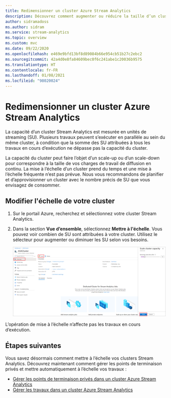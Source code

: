 ```yaml
---
title: Redimensionner un cluster Azure Stream Analytics
description: Découvrez comment augmenter ou réduire la taille d’un cluster Azure Stream Analytics.
author: sidramadoss
ms.author: sidram
ms.service: stream-analytics
ms.topic: overview
ms.custom: mvc
ms.date: 09/22/2020
ms.openlocfilehash: e469e9bfd13bf8d89084b66e954cb51b27c2ebc2
ms.sourcegitcommit: 42a4d0e8fa84609bec0f6c241abe1c20036b9575
ms.translationtype: HT
ms.contentlocale: fr-FR
ms.lasthandoff: 01/08/2021
ms.locfileid: "98020024"
---
```

# <a name="resize-an-azure-stream-analytics-cluster"></a>Redimensionner un cluster Azure Stream Analytics

La capacité d’un cluster Stream Analytics est mesurée en unités de streaming (SU). Plusieurs travaux peuvent s’exécuter en parallèle au sein du même cluster, à condition que la somme des SU attribuées à tous les travaux en cours d’exécution ne dépasse pas la capacité du cluster.

La capacité du cluster peut faire l’objet d’un scale-up ou d’un scale-down pour correspondre à la taille de vos charges de travail de diffusion en continu. La mise à l’échelle d’un cluster prend du temps et une mise à l’échelle fréquente n’est pas prévue. Nous vous recommandons de planifier et d’approvisionner un cluster avec le nombre précis de SU que vous envisagez de consommer.

## <a name="change-the-scale-of-your-cluster"></a>Modifier l'échelle de votre cluster

1. Sur le portail Azure, recherchez et sélectionnez votre cluster Stream Analytics.

1. Dans la section **Vue d’ensemble**, sélectionnez **Mettre à l'échelle**. Vous pouvez voir combien de SU sont attribuées à votre cluster. Utilisez le sélecteur pour augmenter ou diminuer les SU selon vos besoins.

   ![Mettre le cluster à l’échelle](./media/scale-cluster/scale-cluster.png)

L’opération de mise à l’échelle n’affecte pas les travaux en cours d’exécution.

## <a name="next-steps"></a>Étapes suivantes

Vous savez désormais comment mettre à l’échelle vos clusters Stream Analytics. Découvrez maintenant comment gérer les points de terminaison privés et mettre automatiquement à l’échelle vos travaux :

* [Gérer les points de terminaison privés dans un cluster Azure Stream Analytics](private-endpoints.md)
* [Gérer les travaux dans un cluster Azure Stream Analytics](manage-jobs-cluster.md)

